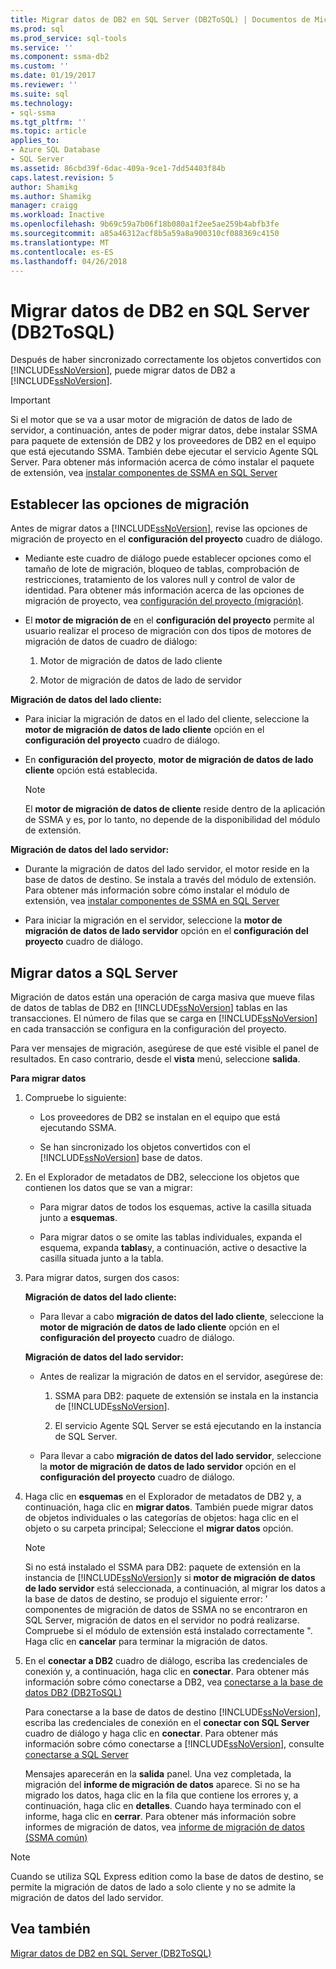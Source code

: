 ```yaml
---
title: Migrar datos de DB2 en SQL Server (DB2ToSQL) | Documentos de Microsoft
ms.prod: sql
ms.prod_service: sql-tools
ms.service: ''
ms.component: ssma-db2
ms.custom: ''
ms.date: 01/19/2017
ms.reviewer: ''
ms.suite: sql
ms.technology:
- sql-ssma
ms.tgt_pltfrm: ''
ms.topic: article
applies_to:
- Azure SQL Database
- SQL Server
ms.assetid: 86cbd39f-6dac-409a-9ce1-7dd54403f84b
caps.latest.revision: 5
author: Shamikg
ms.author: Shamikg
manager: craigg
ms.workload: Inactive
ms.openlocfilehash: 9b69c59a7b06f18b080a1f2ee5ae259b4abfb3fe
ms.sourcegitcommit: a85a46312acf8b5a59a8a900310cf088369c4150
ms.translationtype: MT
ms.contentlocale: es-ES
ms.lasthandoff: 04/26/2018
---
```

# <a name="migrating-db2-data-into-sql-server-db2tosql"></a>Migrar datos de DB2 en SQL Server (DB2ToSQL)
Después de haber sincronizado correctamente los objetos convertidos con [!INCLUDE[ssNoVersion](../../includes/ssnoversion_md.md)], puede migrar datos de DB2 a [!INCLUDE[ssNoVersion](../../includes/ssnoversion_md.md)].  
  
> [!IMPORTANT]  
> Si el motor que se va a usar motor de migración de datos de lado de servidor, a continuación, antes de poder migrar datos, debe instalar SSMA para paquete de extensión de DB2 y los proveedores de DB2 en el equipo que está ejecutando SSMA. También debe ejecutar el servicio Agente SQL Server. Para obtener más información acerca de cómo instalar el paquete de extensión, vea [instalar componentes de SSMA en SQL Server](http://msdn.microsoft.com/en-us/cf2b724b-4ca7-470a-8dd7-fa95b1e060a4)  
  
## <a name="setting-migration-options"></a>Establecer las opciones de migración  
Antes de migrar datos a [!INCLUDE[ssNoVersion](../../includes/ssnoversion_md.md)], revise las opciones de migración de proyecto en el **configuración del proyecto** cuadro de diálogo.  
  
-   Mediante este cuadro de diálogo puede establecer opciones como el tamaño de lote de migración, bloqueo de tablas, comprobación de restricciones, tratamiento de los valores null y control de valor de identidad. Para obtener más información acerca de las opciones de migración de proyecto, vea [configuración del proyecto (migración)](http://msdn.microsoft.com/en-us/48aaa8e6-a9cb-487d-9ba5-fc3f1c4786ae).  
  
-   El **motor de migración de** en el **configuración del proyecto** permite al usuario realizar el proceso de migración con dos tipos de motores de migración de datos de cuadro de diálogo:  
  
    1.  Motor de migración de datos de lado cliente  
  
    2.  Motor de migración de datos de lado de servidor  
  
**Migración de datos del lado cliente:**  
  
-   Para iniciar la migración de datos en el lado del cliente, seleccione la **motor de migración de datos de lado cliente** opción en el **configuración del proyecto** cuadro de diálogo.  
  
-   En **configuración del proyecto**, **motor de migración de datos de lado cliente** opción está establecida.  
  
    > [!NOTE]  
    > El **motor de migración de datos de cliente** reside dentro de la aplicación de SSMA y es, por lo tanto, no depende de la disponibilidad del módulo de extensión.  
  
**Migración de datos del lado servidor:**  
  
-   Durante la migración de datos del lado servidor, el motor reside en la base de datos de destino. Se instala a través del módulo de extensión. Para obtener más información sobre cómo instalar el módulo de extensión, vea [instalar componentes de SSMA en SQL Server](http://msdn.microsoft.com/en-us/cf2b724b-4ca7-470a-8dd7-fa95b1e060a4)  
  
-   Para iniciar la migración en el servidor, seleccione la **motor de migración de datos de lado servidor** opción en el **configuración del proyecto** cuadro de diálogo.  
  
## <a name="migrating-data-to-sql-server"></a>Migrar datos a SQL Server  
Migración de datos están una operación de carga masiva que mueve filas de datos de tablas de DB2 en [!INCLUDE[ssNoVersion](../../includes/ssnoversion_md.md)] tablas en las transacciones. El número de filas que se carga en [!INCLUDE[ssNoVersion](../../includes/ssnoversion_md.md)] en cada transacción se configura en la configuración del proyecto.  
  
Para ver mensajes de migración, asegúrese de que esté visible el panel de resultados. En caso contrario, desde el **vista** menú, seleccione **salida**.  
  
**Para migrar datos**  
  
1.  Compruebe lo siguiente:  
  
    -   Los proveedores de DB2 se instalan en el equipo que está ejecutando SSMA.  
  
    -   Se han sincronizado los objetos convertidos con el [!INCLUDE[ssNoVersion](../../includes/ssnoversion_md.md)] base de datos.  
  
2.  En el Explorador de metadatos de DB2, seleccione los objetos que contienen los datos que se van a migrar:  
  
    -   Para migrar datos de todos los esquemas, active la casilla situada junto a **esquemas**.  
  
    -   Para migrar datos o se omite las tablas individuales, expanda el esquema, expanda **tablas**y, a continuación, active o desactive la casilla situada junto a la tabla.  
  
3.  Para migrar datos, surgen dos casos:  
  
    **Migración de datos del lado cliente:**  
  
    -   Para llevar a cabo **migración de datos del lado cliente**, seleccione la **motor de migración de datos de lado cliente** opción en el **configuración del proyecto** cuadro de diálogo.  
  
    **Migración de datos del lado servidor:**  
  
    -   Antes de realizar la migración de datos en el servidor, asegúrese de:  
  
        1.  SSMA para DB2: paquete de extensión se instala en la instancia de [!INCLUDE[ssNoVersion](../../includes/ssnoversion_md.md)].  
  
        2.  El servicio Agente SQL Server se está ejecutando en la instancia de SQL Server.  
  
    -   Para llevar a cabo **migración de datos del lado servidor**, seleccione la **motor de migración de datos de lado servidor** opción en el **configuración del proyecto** cuadro de diálogo.  
  
4.  Haga clic en **esquemas** en el Explorador de metadatos de DB2 y, a continuación, haga clic en **migrar datos**. También puede migrar datos de objetos individuales o las categorías de objetos: haga clic en el objeto o su carpeta principal; Seleccione el **migrar datos** opción.  
  
    > [!NOTE]  
    > Si no está instalado el SSMA para DB2: paquete de extensión en la instancia de [!INCLUDE[ssNoVersion](../../includes/ssnoversion_md.md)]y si **motor de migración de datos de lado servidor** está seleccionada, a continuación, al migrar los datos a la base de datos de destino, se produjo el siguiente error: ' componentes de migración de datos de SSMA no se encontraron en SQL Server, migración de datos en el servidor no podrá realizarse. Compruebe si el módulo de extensión está instalado correctamente ". Haga clic en **cancelar** para terminar la migración de datos.  
  
5.  En el **conectar a DB2** cuadro de diálogo, escriba las credenciales de conexión y, a continuación, haga clic en **conectar**. Para obtener más información sobre cómo conectarse a DB2, vea [conectarse a la base de datos DB2 &#40;DB2ToSQL&#41;](../../ssma/db2/connecting-to-db2-database-db2tosql.md)  
  
    Para conectarse a la base de datos de destino [!INCLUDE[ssNoVersion](../../includes/ssnoversion_md.md)], escriba las credenciales de conexión en el **conectar con SQL Server** cuadro de diálogo y haga clic en **conectar**. Para obtener más información sobre cómo conectarse a [!INCLUDE[ssNoVersion](../../includes/ssnoversion_md.md)], consulte [conectarse a SQL Server](http://msdn.microsoft.com/en-us/b59803cb-3cc6-41cc-8553-faf90851410e)  
  
    Mensajes aparecerán en la **salida** panel. Una vez completada, la migración del **informe de migración de datos** aparece. Si no se ha migrado los datos, haga clic en la fila que contiene los errores y, a continuación, haga clic en **detalles**. Cuando haya terminado con el informe, haga clic en **cerrar**. Para obtener más información sobre informes de migración de datos, vea [informe de migración de datos (SSMA común)](http://msdn.microsoft.com/en-us/bbfb9d88-5a98-4980-8d19-c5d78bd0d241)  
  
> [!NOTE]  
> Cuando se utiliza SQL Express edition como la base de datos de destino, se permite la migración de datos de lado a solo cliente y no se admite la migración de datos del lado servidor.  
  
## <a name="see-also"></a>Vea también  
[Migrar datos de DB2 en SQL Server &#40;DB2ToSQL&#41;](../../ssma/db2/migrating-db2-data-into-sql-server-db2tosql.md)  
  
